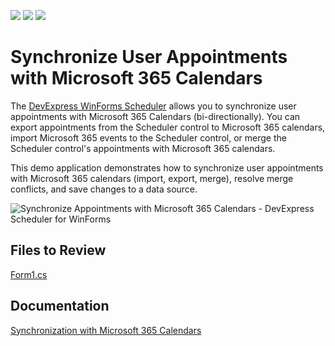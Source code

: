 <!-- default badges list -->
![](https://img.shields.io/endpoint?url=https://codecentral.devexpress.com/api/v1/VersionRange/612183643/23.1.1%2B)
[![](https://img.shields.io/badge/Open_in_DevExpress_Support_Center-FF7200?style=flat-square&logo=DevExpress&logoColor=white)](https://supportcenter.devexpress.com/ticket/details/T1152838)
[![](https://img.shields.io/badge/📖_How_to_use_DevExpress_Examples-e9f6fc?style=flat-square)](https://docs.devexpress.com/GeneralInformation/403183)
<!-- default badges end -->
# Synchronize User Appointments with Microsoft 365 Calendars

The [DevExpress WinForms Scheduler](https://www.devexpress.com/products/net/controls/winforms/scheduler/) allows you to synchronize user appointments with Microsoft 365 Calendars (bi-directionally). You can export appointments from the Scheduler control to Microsoft 365 calendars, import Microsoft 365 events to the Scheduler control, or merge the Scheduler control's appointments with Microsoft 365 calendars.

This demo application demonstrates how to synchronize user appointments with Microsoft 365 calendars (import, export, merge), resolve merge conflicts, and save changes to a data source.

![Synchronize Appointments with Microsoft 365 Calendars - DevExpress Scheduler for WinForms](https://user-images.githubusercontent.com/95131266/226899548-2c4540dc-84b9-4e1f-ad70-ec93d51f0e2e.png)

## Files to Review

[Form1.cs](./CS/DXOutlook365Sync/Form1.cs)

## Documentation

[Synchronization with Microsoft 365 Calendars](https://docs.devexpress.com/WindowsForms/404317/controls-and-libraries/scheduler/import-and-export/synchronization-with-outlook-365-calendars?v=23.1)
